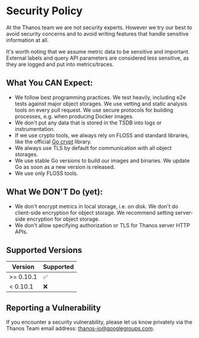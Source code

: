 # Security Policy

At the Thanos team we are not security experts. However we try our best to avoid security concerns and to avoid writing features that handle sensitive information at all.

It's worth noting that we assume metric data to be sensitive and important. External labels and query API parameters are considered less sensitive, as they are logged and put into metrics/traces.

## What You CAN Expect:

* We follow best programming practices. We test heavily, including e2e tests against major object storages. We use vetting and static analysis tools on every pull request. We use secure protocols for building processes, e.g. when producing Docker images.
* We don't put any data that is stored in the TSDB into logs or instrumentation.
* If we use crypto tools, we always rely on FLOSS and standard libraries, like the official [Go crypt](https://golang.org/pkg/crypto/) library.
* We always use TLS by default for communication with all object storages.
* We use stable Go versions to build our images and binaries. We update Go as soon as a new version is released.
* We use only FLOSS tools.

## What We DON'T Do (yet):

* We don't encrypt metrics in local storage, i.e. on disk. We don't do client-side encryption for object storage. We recommend setting server-side encryption for object storage.
* We don't allow specifying authorization or TLS for Thanos server HTTP APIs.

## Supported Versions

| Version   | Supported          |
|-----------|--------------------|
| >= 0.10.1 | :white_check_mark: |
| < 0.10.1  | :x:                |

## Reporting a Vulnerability

If you encounter a security vulnerability, please let us know privately via the Thanos Team email address: thanos-io@googlegroups.com.

